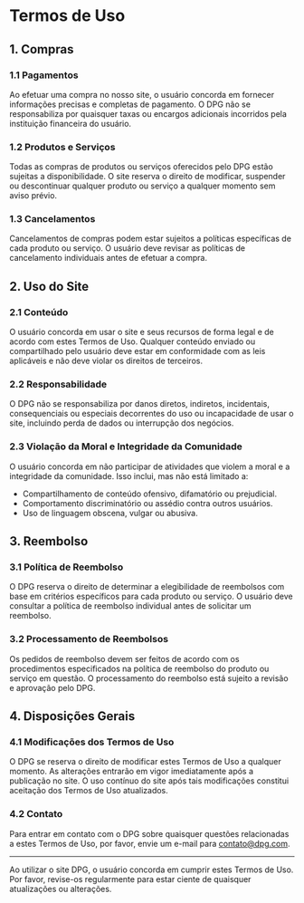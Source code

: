 # Termos de Uso

## 1. Compras

### 1.1 Pagamentos

Ao efetuar uma compra no nosso site, o usuário concorda em fornecer informações precisas e completas de pagamento. O DPG não se responsabiliza por quaisquer taxas ou encargos adicionais incorridos pela instituição financeira do usuário.

### 1.2 Produtos e Serviços

Todas as compras de produtos ou serviços oferecidos pelo DPG estão sujeitas a disponibilidade. O site reserva o direito de modificar, suspender ou descontinuar qualquer produto ou serviço a qualquer momento sem aviso prévio.

### 1.3 Cancelamentos

Cancelamentos de compras podem estar sujeitos a políticas específicas de cada produto ou serviço. O usuário deve revisar as políticas de cancelamento individuais antes de efetuar a compra.

## 2. Uso do Site

### 2.1 Conteúdo

O usuário concorda em usar o site e seus recursos de forma legal e de acordo com estes Termos de Uso. Qualquer conteúdo enviado ou compartilhado pelo usuário deve estar em conformidade com as leis aplicáveis e não deve violar os direitos de terceiros.

### 2.2 Responsabilidade

O DPG não se responsabiliza por danos diretos, indiretos, incidentais, consequenciais ou especiais decorrentes do uso ou incapacidade de usar o site, incluindo perda de dados ou interrupção dos negócios.

### 2.3 Violação da Moral e Integridade da Comunidade

O usuário concorda em não participar de atividades que violem a moral e a integridade da comunidade. Isso inclui, mas não está limitado a:

- Compartilhamento de conteúdo ofensivo, difamatório ou prejudicial.
- Comportamento discriminatório ou assédio contra outros usuários.
- Uso de linguagem obscena, vulgar ou abusiva.

## 3. Reembolso

### 3.1 Política de Reembolso

O DPG reserva o direito de determinar a elegibilidade de reembolsos com base em critérios específicos para cada produto ou serviço. O usuário deve consultar a política de reembolso individual antes de solicitar um reembolso.

### 3.2 Processamento de Reembolsos

Os pedidos de reembolso devem ser feitos de acordo com os procedimentos especificados na política de reembolso do produto ou serviço em questão. O processamento do reembolso está sujeito a revisão e aprovação pelo DPG.

## 4. Disposições Gerais

### 4.1 Modificações dos Termos de Uso

O DPG se reserva o direito de modificar estes Termos de Uso a qualquer momento. As alterações entrarão em vigor imediatamente após a publicação no site. O uso contínuo do site após tais modificações constitui aceitação dos Termos de Uso atualizados.

### 4.2 Contato

Para entrar em contato com o DPG sobre quaisquer questões relacionadas a estes Termos de Uso, por favor, envie um e-mail para contato@dpg.com.

---

Ao utilizar o site DPG, o usuário concorda em cumprir estes Termos de Uso. Por favor, revise-os regularmente para estar ciente de quaisquer atualizações ou alterações.